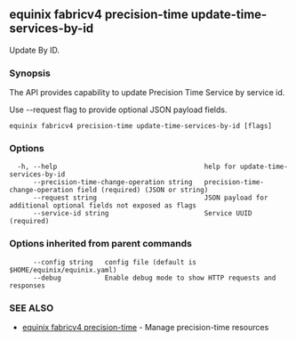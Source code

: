 ## equinix fabricv4 precision-time update-time-services-by-id

Update By ID.

### Synopsis

The API provides capability to update Precision Time Service by service id.

Use --request flag to provide optional JSON payload fields.

```
equinix fabricv4 precision-time update-time-services-by-id [flags]
```

### Options

```
  -h, --help                                     help for update-time-services-by-id
      --precision-time-change-operation string   precision-time-change-operation field (required) (JSON or string)
      --request string                           JSON payload for additional optional fields not exposed as flags
      --service-id string                        Service UUID (required)
```

### Options inherited from parent commands

```
      --config string   config file (default is $HOME/equinix/equinix.yaml)
      --debug           Enable debug mode to show HTTP requests and responses
```

### SEE ALSO

* [equinix fabricv4 precision-time](equinix_fabricv4_precision-time.md)	 - Manage precision-time resources

